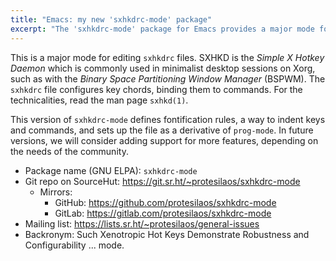 ```yaml
---
title: "Emacs: my new 'sxhkdrc-mode' package"
excerpt: "The 'sxhkdrc-mode' package for Emacs provides a major mode for editing sxhkdrc files (Simple X Hot Key Daemon)."
---
```


This is a major mode for editing `sxhkdrc` files.  SXHKD is the
_Simple X Hotkey Daemon_ which is commonly used in minimalist desktop
sessions on Xorg, such as with the _Binary Space Partitioning Window
Manager_ (BSPWM).  The `sxhkdrc` file configures key chords, binding
them to commands.  For the technicalities, read the man page
`sxhkd(1)`.

This version of `sxhkdrc-mode` defines fontification rules, a way to
indent keys and commands, and sets up the file as a derivative of
`prog-mode`.  In future versions, we will consider adding support for
more features, depending on the needs of the community.

+ Package name (GNU ELPA): `sxhkdrc-mode`
+ Git repo on SourceHut: <https://git.sr.ht/~protesilaos/sxhkdrc-mode>
  - Mirrors:
    + GitHub: <https://github.com/protesilaos/sxhkdrc-mode>
    + GitLab: <https://gitlab.com/protesilaos/sxhkdrc-mode>
+ Mailing list: <https://lists.sr.ht/~protesilaos/general-issues>
+ Backronym: Such Xenotropic Hot Keys Demonstrate Robustness and
  Configurability ... mode.
